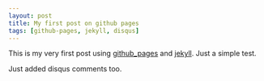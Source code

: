 ```yaml
---
layout: post
title: My first post on github pages
tags: [github-pages, jekyll, disqus]
---
```

This is my very first post using [github\_pages](http://pages.github.com) and [jekyll](http://wiki.github.com/mojombo/jekyll). Just a simple test.

Just added disqus comments too.
